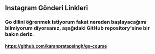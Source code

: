 ## Instagram Gönderi Linkleri

### Go dilini öğrenmek istiyorum fakat nereden başlayacağımı bilmiyorum diyorsanız, aşağıdaki GitHub repository'sine bir bakın deriz.
#### https://github.com/karanpratapsingh/go-course
